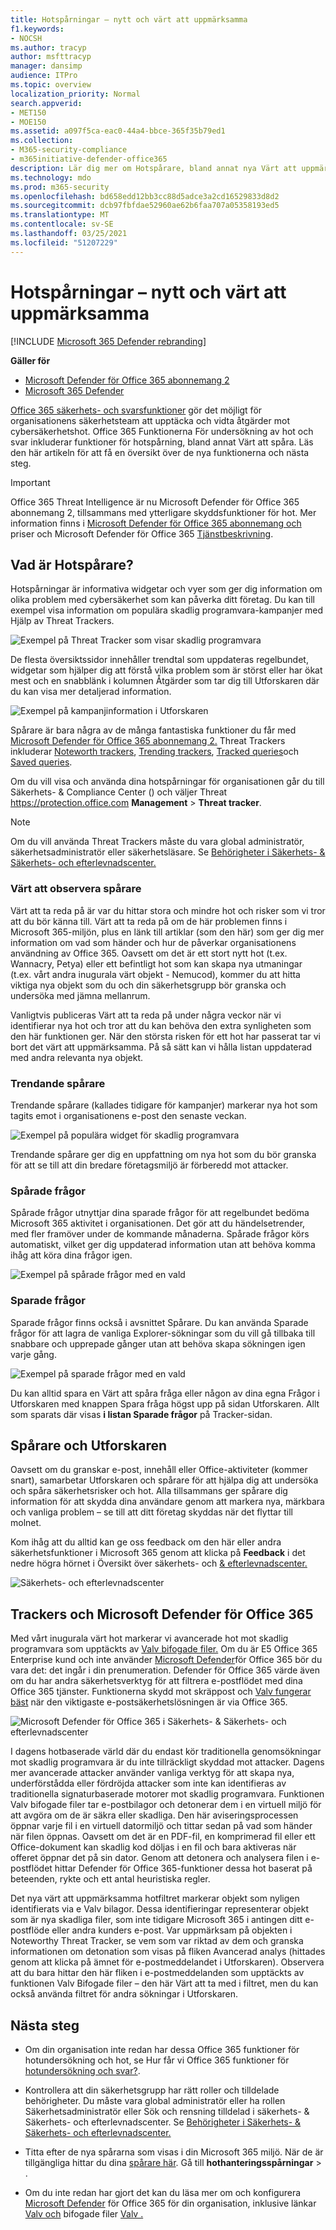 ```yaml
---
title: Hotspårningar – nytt och värt att uppmärksamma
f1.keywords:
- NOCSH
ms.author: tracyp
author: msfttracyp
manager: dansimp
audience: ITPro
ms.topic: overview
localization_priority: Normal
search.appverid:
- MET150
- MOE150
ms.assetid: a097f5ca-eac0-44a4-bbce-365f35b79ed1
ms.collection:
- M365-security-compliance
- m365initiative-defender-office365
description: Lär dig mer om Hotspårare, bland annat nya Värt att uppmärksamma, för att hjälpa din organisation att hålla reda på säkerhetsproblem.
ms.technology: mdo
ms.prod: m365-security
ms.openlocfilehash: bd658edd12bb3cc88d5adce3a2cd16529833d8d2
ms.sourcegitcommit: dcb97fbfdae52960ae62b6faa707a05358193ed5
ms.translationtype: MT
ms.contentlocale: sv-SE
ms.lasthandoff: 03/25/2021
ms.locfileid: "51207229"
---
```

# <a name="threat-trackers---new-and-noteworthy"></a>Hotspårningar – nytt och värt att uppmärksamma

[!INCLUDE [Microsoft 365 Defender rebranding](../includes/microsoft-defender-for-office.md)]

**Gäller för**
- [Microsoft Defender för Office 365 abonnemang 2](defender-for-office-365.md)
- [Microsoft 365 Defender](../defender/microsoft-365-defender.md)

[Office 365 säkerhets- och svarsfunktioner](office-365-ti.md) gör det möjligt för organisationens säkerhetsteam att upptäcka och vidta åtgärder mot cybersäkerhetshot. Office 365 Funktionerna För undersökning av hot och svar inkluderar funktioner för hotspårning, bland annat Värt att spåra. Läs den här artikeln för att få en översikt över de nya funktionerna och nästa steg.

> [!IMPORTANT]
> Office 365 Threat Intelligence är nu Microsoft Defender för Office 365 abonnemang 2, tillsammans med ytterligare skyddsfunktioner för hot. Mer information finns i [Microsoft Defender för Office 365 abonnemang och](https://products.office.com/exchange/advance-threat-protection) priser och Microsoft Defender för Office 365 [Tjänstbeskrivning](/office365/servicedescriptions/office-365-advanced-threat-protection-service-description).

## <a name="what-are-threat-trackers"></a>Vad är Hotspårare?

Hotspårningar är informativa widgetar och vyer som ger dig information om olika problem med cybersäkerhet som kan påverka ditt företag. Du kan till exempel visa information om populära skadlig programvara-kampanjer med Hjälp av Threat Trackers.

![Exempel på Threat Tracker som visar skadlig programvara](../../media/a883b5ac-8e2b-469a-90e0-f8ad39bb63b7.png)

De flesta översiktssidor innehåller trendtal som uppdateras regelbundet, widgetar som hjälper dig att förstå vilka  problem som är störst eller har ökat mest och en snabblänk i kolumnen Åtgärder som tar dig till Utforskaren där du kan visa mer detaljerad information.

![Exempel på kampanjinformation i Utforskaren](../../media/e426f220-fdcb-4dd9-99a2-db97dbcf71d5.png)

Spårare är bara några av de många fantastiska funktioner du får med [Microsoft Defender för Office 365 abonnemang 2.](office-365-ti.md) Threat Trackers inkluderar [Noteworth trackers](#noteworthy-trackers), [Trending trackers](#trending-trackers), [Tracked queries](#tracked-queries)och [Saved queries](#saved-queries).

Om du vill visa och använda dina hotspårningar för organisationen går du till Säkerhets- & Compliance Center () och väljer Threat <https://protection.office.com> **Management** \> **Threat tracker**.

> [!NOTE]
> Om du vill använda Threat Trackers måste du vara global administratör, säkerhetsadministratör eller säkerhetsläsare. Se [Behörigheter i Säkerhets- & Säkerhets- och efterlevnadscenter.](permissions-in-the-security-and-compliance-center.md)

### <a name="noteworthy-trackers"></a>Värt att observera spårare

Värt att ta reda på är var du hittar stora och mindre hot och risker som vi tror att du bör känna till. Värt att ta reda på om de här problemen finns i Microsoft 365-miljön, plus en länk till artiklar (som den här) som ger dig mer information om vad som händer och hur de påverkar organisationens användning av Office 365. Oavsett om det är ett stort nytt hot (t.ex. Wannacry, Petya) eller ett befintligt hot som kan skapa nya utmaningar (t.ex. vårt andra inugurala värt objekt - Nemucod), kommer du att hitta viktiga nya objekt som du och din säkerhetsgrupp bör granska och undersöka med jämna mellanrum.

Vanligtvis publiceras Värt att ta reda på under några veckor när vi identifierar nya hot och tror att du kan behöva den extra synligheten som den här funktionen ger. När den största risken för ett hot har passerat tar vi bort det värt att uppmärksamma. På så sätt kan vi hålla listan uppdaterad med andra relevanta nya objekt.

### <a name="trending-trackers"></a>Trendande spårare

Trendande spårare (kallades tidigare för kampanjer) markerar nya hot som tagits emot i organisationens e-post den senaste veckan.

![Exempel på populära widget för skadlig programvara](../../media/d2ccc1a0-2a1d-4e36-99b5-6766c207772f.png)

Trendande spårare ger dig en uppfattning om nya hot som du bör granska för att se till att din bredare företagsmiljö är förberedd mot attacker.

### <a name="tracked-queries"></a>Spårade frågor

Spårade frågor utnyttjar dina sparade frågor för att regelbundet bedöma Microsoft 365 aktivitet i organisationen. Det gör att du händelsetrender, med fler framöver under de kommande månaderna. Spårade frågor körs automatiskt, vilket ger dig uppdaterad information utan att behöva komma ihåg att köra dina frågor igen.

![Exempel på spårade frågor med en vald](../../media/0c556174-06eb-4ae5-b32a-5ff76b9e4f13.png)

### <a name="saved-queries"></a>Sparade frågor

Sparade frågor finns också i avsnittet Spårare. Du kan använda Sparade frågor för att lagra de vanliga Explorer-sökningar som du vill gå tillbaka till snabbare och upprepade gånger utan att behöva skapa sökningen igen varje gång.

![Exempel på sparade frågor med en vald](../../media/188cf3ff-58f1-41ea-81aa-76158d8f40c3.png)

Du kan alltid spara en Värt att spåra fråga eller  någon av dina egna Frågor i Utforskaren med knappen Spara fråga högst upp på sidan Utforskaren. Allt som sparats där visas **i listan Sparade frågor** på Tracker-sidan.

## <a name="trackers-and-explorer"></a>Spårare och Utforskaren

Oavsett om du granskar e-post, innehåll eller Office-aktiviteter (kommer snart), samarbetar Utforskaren och spårare för att hjälpa dig att undersöka och spåra säkerhetsrisker och hot. Alla tillsammans ger spårare dig information för att skydda dina användare genom att markera nya, märkbara och vanliga problem – se till att ditt företag skyddas när det flyttar till molnet.

Kom ihåg att du alltid kan ge oss feedback om den här eller andra säkerhetsfunktioner i Microsoft 365 genom att klicka på **Feedback** i det nedre högra hörnet i Översikt över säkerhets- och [& efterlevnadscenter.](https://support.microsoft.com/office/a5f2fd18-b029-4257-b5a8-ae83e7768c85)

![Säkerhets- och efterlevnadscenter](../../media/86c330db-8132-4150-8475-220258fe04fb.png)

## <a name="trackers-and-microsoft-defender-for-office-365"></a>Trackers och Microsoft Defender för Office 365

Med vårt inugurala värt hot markerar vi avancerade hot mot skadlig programvara som upptäckts av [Valv bifogade filer.](safe-attachments.md) Om du är E5 Office 365 Enterprise kund och inte använder [Microsoft Defender](defender-for-office-365.md)för Office 365 bör du vara det: det ingår i din prenumeration. Defender för Office 365 värde även om du har andra säkerhetsverktyg för att filtrera e-postflödet med dina Office 365 tjänster. Funktionerna skydd mot skräppost och [Valv fungerar bäst](safe-links.md) när den viktigaste e-postsäkerhetslösningen är via Office 365.

![Microsoft Defender för Office 365 i Säkerhets- & Säkerhets- och efterlevnadscenter](../../media/cee70d07-f0c1-459b-843c-2d10c253349f.png)

I dagens hotbaserade värld där du endast kör traditionella genomsökningar mot skadlig programvara är du inte tillräckligt skyddad mot attacker. Dagens mer avancerade attacker använder vanliga verktyg för att skapa nya, underförstådda eller fördröjda attacker som inte kan identifieras av traditionella signaturbaserade motorer mot skadlig programvara. Funktionen Valv bifogade filer tar e-postbilagor och detonerar dem i en virtuell miljö för att avgöra om de är säkra eller skadliga. Den här aviseringsprocessen öppnar varje fil i en virtuell datormiljö och tittar sedan på vad som händer när filen öppnas. Oavsett om det är en PDF-fil, en komprimerad fil eller ett Office-dokument kan skadlig kod döljas i en fil och bara aktiveras när offeret öppnar det på sin dator. Genom att detonera och analysera filen i e-postflödet hittar Defender för Office 365-funktioner dessa hot baserat på beteenden, rykte och ett antal heuristiska regler.

Det nya värt att uppmärksamma hotfiltret markerar objekt som nyligen identifierats via e Valv bilagor. Dessa identifieringar representerar objekt som är nya skadliga filer, som inte tidigare Microsoft 365 i antingen ditt e-postflöde eller andra kunders e-post. Var uppmärksam på objekten i Noteworthy Threat Tracker, se vem som var riktad av dem och granska informationen om detonation som visas på fliken Avancerad analys (hittades genom att klicka på ämnet för e-postmeddelandet i Utforskaren). Observera att du bara hittar den här fliken i e-postmeddelanden som upptäckts av funktionen Valv Bifogade filer – den här Värt att ta med i filtret, men du kan också använda filtret för andra sökningar i Utforskaren.

## <a name="next-steps"></a>Nästa steg

- Om din organisation inte redan har dessa Office 365 funktioner för hotundersökning och hot, se Hur får vi Office 365 funktioner för [hotundersökning och svar?](office-365-ti.md).

- Kontrollera att din säkerhetsgrupp har rätt roller och tilldelade behörigheter. Du måste vara global administratör eller ha rollen Säkerhetsadministratör eller Sök och rensning tilldelad i säkerhets- & Säkerhets- och efterlevnadscenter. Se [Behörigheter i Säkerhets- & Säkerhets- och efterlevnadscenter.](permissions-in-the-security-and-compliance-center.md)

- Titta efter de nya spårarna som visas i din Microsoft 365 miljö. När de är tillgängliga hittar du dina [spårare här](https://protection.office.com/). Gå till **hothanteringsspårningar** \> .

- Om du inte redan har gjort det kan du läsa mer om och konfigurera [Microsoft Defender](defender-for-office-365.md) för Office 365 för din organisation, inklusive länkar [Valv och](safe-links.md) bifogade filer [Valv .](safe-attachments.md)
